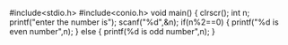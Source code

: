 #include<stdio.h>
#include<conio.h>
void main()
{
clrscr();
int n;
printf("enter the number is");
scanf("%d",&n);
if(n%2==0)
{
printf("%d is even number",n);
}
else
{
printf(%d is odd number",n);
}
